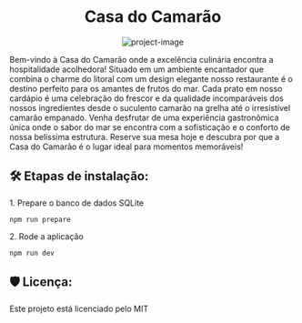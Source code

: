 <h1 align="center" id="title">Casa do Camarão</h1>

<p align="center"><img src="https://images.emojiterra.com/google/android-11/512px/1f990.png" alt="project-image"></p>

<p id="description">Bem-vindo à Casa do Camarão onde a excelência culinária encontra a hospitalidade acolhedora! Situado em um ambiente encantador que combina o charme do litoral com um design elegante nosso restaurante é o destino perfeito para os amantes de frutos do mar. Cada prato em nosso cardápio é uma celebração do frescor e da qualidade incomparáveis dos nossos ingredientes desde o suculento camarão na grelha até o irresistível camarão empanado. Venha desfrutar de uma experiência gastronômica única onde o sabor do mar se encontra com a sofisticação e o conforto de nossa belíssima estrutura. Reserve sua mesa hoje e descubra por que a Casa do Camarão é o lugar ideal para momentos memoráveis!</p>

<h2>🛠️ Etapas de instalação:</h2>

<p>1. Prepare o banco de dados SQLite</p>

```
npm run prepare
```

<p>2. Rode a aplicação</p>

```
npm run dev
```

<h2>🛡️ Licença:</h2>

Este projeto está licenciado pelo MIT